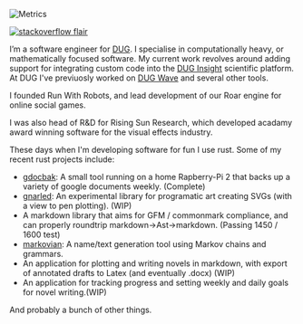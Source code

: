 ![Metrics](https://metrics.lecoq.io/mikeando?template=classic&base.community=0&base.metadata=0&languages=1&languages.limit=5&languages.threshold=0%25&languages.colors=github&languages.sections=most-used&languages.indepth=false&languages.analysis.timeout=15&languages.categories=markup%2C%20programming&languages.recent.categories=markup%2C%20programming&languages.recent.load=300&languages.recent.days=14&config.timezone=Australia%2FPerth)

[![stackoverflow flair](https://stackoverflow.com/users/flair/221955.png)](https://stackoverflow.com/users/221955/michael-anderson)

I’m a software engineer for [DUG](https://dug.com). I specialise in computationally heavy, or mathematically focused software. My current work revolves around adding support for integrating custom code into the [DUG Insight](https://dug.com/dug-insight/) scientific platform. At DUG I've previuosly worked on [DUG Wave](https://dug.com/geoscience-services/full-waveform-inversion-fwi/) and several other tools.

I founded Run With Robots, and lead development of our Roar engine for online social games.

I was also head of R&D for Rising Sun Research, which developed acadamy award winning software for the visual effects industry.

These days when I'm developing software for fun I use rust. Some of my recent rust projects include:

* [gdocbak](https://github.com/mikeando/gdocbak): A small tool running on a home Rapberry-Pi 2 that backs up a variety of google documents weekly. (Complete)
* [gnarled](https://github.com/mikeando/gnarle): An experimental library for programatic art creating SVGs (with a view to pen plotting). (WIP)
* A markdown library that aims for GFM / commonmark compliance, and can properly roundtrip markdown->Ast->markdown. (Passing 1450 / 1600 test)
* [markovian](https://github.com/mikeando/markovian): A name/text generation tool using Markov chains and grammars.
* An application for plotting and writing novels in markdown, with export of annotated drafts to Latex (and eventually .docx) (WIP)
* An application for tracking progress and setting weekly and daily goals for novel writing.(WIP)

And probably a bunch of other things.
